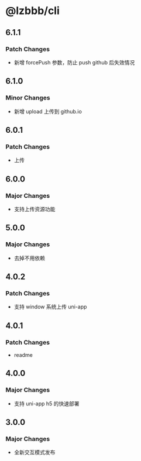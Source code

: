 # @lzbbb/cli

## 6.1.1

### Patch Changes

- 新增 forcePush 参数，防止 push github 后失效情况

## 6.1.0

### Minor Changes

- 新增 upload 上传到 github.io

## 6.0.1

### Patch Changes

- 上传

## 6.0.0

### Major Changes

- 支持上传资源功能

## 5.0.0

### Major Changes

- 去掉不用依赖

## 4.0.2

### Patch Changes

- 支持 window 系统上传 uni-app

## 4.0.1

### Patch Changes

- readme

## 4.0.0

### Major Changes

- 支持 uni-app h5 的快速部署

## 3.0.0

### Major Changes

- 全新交互模式发布
